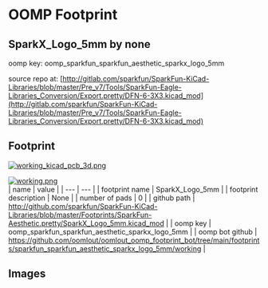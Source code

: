 # OOMP Footprint  
## SparkX_Logo_5mm  by none  
  
oomp key: oomp_sparkfun_sparkfun_aesthetic_sparkx_logo_5mm  
  
source repo at: [http://gitlab.com/sparkfun/SparkFun-KiCad-Libraries/blob/master/Pre_v7/Tools/SparkFun-Eagle-Libraries_Conversion/Export.pretty/DFN-6-3X3.kicad_mod](http://gitlab.com/sparkfun/SparkFun-KiCad-Libraries/blob/master/Pre_v7/Tools/SparkFun-Eagle-Libraries_Conversion/Export.pretty/DFN-6-3X3.kicad_mod)  
## Footprint  
  
[![working_kicad_pcb_3d.png](working_kicad_pcb_3d_600.png)](working_kicad_pcb_3d.png)  
  
[![working.png](working_600.png)](working.png)  
| name | value | 
| --- | --- | 
| footprint name | SparkX_Logo_5mm | 
| footprint description | None | 
| number of pads | 0 | 
| github path | http://github.com/sparkfun/SparkFun-KiCad-Libraries/blob/master/Footprints/SparkFun-Aesthetic.pretty/SparkX_Logo_5mm.kicad_mod | 
| oomp key | oomp_sparkfun_sparkfun_aesthetic_sparkx_logo_5mm | 
| oomp bot github | https://github.com/oomlout/oomlout_oomp_footprint_bot/tree/main/footprints/sparkfun_sparkfun_aesthetic_sparkx_logo_5mm/working | 
## Images  
